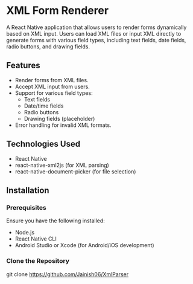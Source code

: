 # XML Form Renderer

A React Native application that allows users to render forms dynamically based on XML input. Users can load XML files or input XML directly to generate forms with various field types, including text fields, date fields, radio buttons, and drawing fields.

## Features

- Render forms from XML files.
- Accept XML input from users.
- Support for various field types:
  - Text fields
  - Date/time fields
  - Radio buttons
  - Drawing fields (placeholder)
- Error handling for invalid XML formats.

## Technologies Used

- React Native
- react-native-xml2js (for XML parsing)
- react-native-document-picker (for file selection)

## Installation

### Prerequisites

Ensure you have the following installed:

- Node.js
- React Native CLI
- Android Studio or Xcode (for Android/iOS development)

### Clone the Repository


git clone https://github.com/Jainish06/XmlParser



